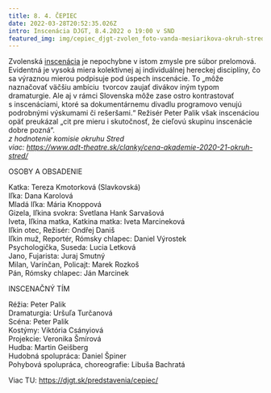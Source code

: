 ```yaml
---
title: 8. 4. ČEPIEC
date: 2022-03-28T20:52:35.026Z
intro: Inscenácia DJGT, 8.4.2022 o 19:00 v SND
featured_img: img/cepiec_djgt-zvolen_foto-vanda-mesiarikova-okruh-stred-1-.jpg
---
```

Zvolenská [inscenácia](https://djgt.sk/predstavenia/cepiec/) je nepochybne v istom zmysle pre súbor prelomová. Evidentná je vysoká miera kolektívnej aj individuálnej hereckej disciplíny, čo sa výraznou mierou podpisuje pod úspech inscenácie. To „môže naznačovať väčšiu ambíciu  tvorcov zaujať divákov iným typom dramaturgie. Ale aj v rámci Slovenska môže zase ostro kontrastovať s inscenáciami, ktoré sa dokumentárnemu divadlu programovo venujú podrobnými výskumami či rešeršami.“ Režisér Peter Palik však inscenáciou opäť preukázal „cit pre mieru i skutočnosť, že cieľovú skupinu inscenácie dobre pozná“.\
*z hodnotenie komisie okruhu Stred*\
*viac: https://www.adt-theatre.sk/clanky/cena-akademie-2020-21-okruh-stred/*

OSOBY A OBSADENIE

Katka: Tereza Kmotorková (Slavkovská)\
Iľka: Dana Karolová\
Mladá Iľka: Mária Knoppová\
Gizela, Iľkina svokra: Svetlana Hank Sarvašová\
Iveta, Iľkina matka, Katkina matka: Iveta Marcineková\
Iľkin otec, Režisér: Ondřej Daniš\
Iľkin muž, Reportér, Rómsky chlapec: Daniel Výrostek\
Psychologička, Suseda: Lucia Letková\
Jano, Fujarista: Juraj Smutný\
Milan, Varínčan, Policajt: Marek Rozkoš\
Pán, Rómsky chlapec: Ján Marcinek

INSCENAČNÝ TÍM

Réžia: Peter Palik\
Dramaturgia: Uršuľa Turčanová\
Scéna: Peter Palik\
Kostýmy: Viktória Csányiová\
Projekcie: Veronika Šmírová\
Hudba: Martin Geišberg\
Hudobná spolupráca: Daniel Špiner\
Pohybová spolupráca, choreografie: Libuša Bachratá

Viac TU: https://djgt.sk/predstavenia/cepiec/
